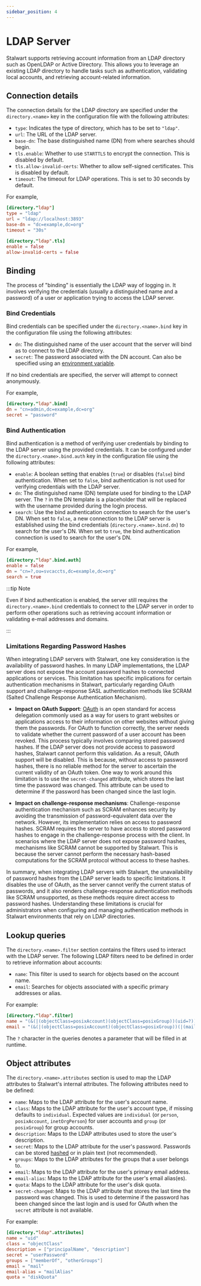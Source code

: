 ```yaml
---
sidebar_position: 4
---
```


# LDAP Server

Stalwart supports retrieving account information from an LDAP directory such as OpenLDAP or Active Directory. This allows you to leverage an existing LDAP directory to handle tasks such as authentication, validating local accounts, and retrieving account-related information.

## Connection details

The connection details for the LDAP directory are specified under the `directory.<name>` key in the configuration file with the following attributes:

- `type`: Indicates the type of directory, which has to be set to `"ldap"`.
- `url`: The URL of the LDAP server.
- `base-dn`: The base distinguished name (DN) from where searches should begin.
- `tls.enable`: Whether to use `STARTTLS` to encrypt the connection. This is disabled by default.
- `tls.allow-invalid-certs`: Whether to allow self-signed certificates. This is disabled by default.
- `timeout`: The timeout for LDAP operations. This is set to 30 seconds by default.

For example,

```toml
[directory."ldap"]
type = "ldap"
url = "ldap://localhost:3893"
base-dn = "dc=example,dc=org"
timeout = "30s"

[directory."ldap".tls]
enable = false
allow-invalid-certs = false
```

## Binding

The process of "binding" is essentially the LDAP way of logging in. It involves verifying the credentials (usually a distinguished name and a password) of a user or application trying to access the LDAP server.

### Bind Credentials

Bind credentials can be specified under the `directory.<name>.bind` key in the configuration file using the following attributes:

- `dn`: The distinguished name of the user account that the server will bind as to connect to the LDAP directory.
- `secret`: The password associated with the DN account. Can also be specified using an [environment variable](/docs/configuration/macros).

If no bind credentials are specified, the server will attempt to connect anonymously.

For example,

```toml
[directory."ldap".bind]
dn = "cn=admin,dc=example,dc=org"
secret = "password"
```

### Bind Authentication

Bind authentication is a method of verifying user credentials by binding to the LDAP server using the provided credentials. It can be configured under the `directory.<name>.bind.auth` key in the configuration file using the following attributes:

- `enable`: A boolean setting that enables (`true`) or disables (`false`) bind authentication. When set to `false`, bind authentication is not used for verifying credentials with the LDAP server.
- `dn`: The distinguished name (DN) template used for binding to the LDAP server. The `?` in the DN template is a placeholder that will be replaced with the username provided during the login process.
- `search`: Use the bind authentication connection to search for the user's DN. When set to `false`, a new connection to the LDAP server is established using the bind credentials (`directory.<name>.bind.dn`) to search for the user's DN. When set to `true`, the bind authentication connection is used to search for the user's DN.

For example,

```toml
[directory."ldap".bind.auth]
enable = false
dn = "cn=?,ou=svcaccts,dc=example,dc=org"
search = true
```

:::tip Note

Even if bind authentication is enabled, the server still requires the `directory.<name>.bind` credentials to connect to the LDAP server in order to perform other operations such as retrieving account information or validating e-mail addresses and domains.

:::

### Limitations Regarding Password Hashes

When integrating LDAP servers with Stalwart, one key consideration is the availability of password hashes. In many LDAP implementations, the LDAP server does not expose the account password hashes to connected applications or services. This limitation has specific implications for certain authentication mechanisms in Stalwart, particularly regarding OAuth support and challenge-response SASL authentication methods like SCRAM (Salted Challenge Response Authentication Mechanism).

- **Impact on OAuth Support**: [OAuth](/docs/auth/oauth/overview) is an open standard for access delegation commonly used as a way for users to grant websites or applications access to their information on other websites without giving them the passwords.  For OAuth to function correctly, the server needs to validate whether the current password of a user account has been revoked. This process typically involves comparing stored password hashes. If the LDAP server does not provide access to password hashes, Stalwart cannot perform this validation. As a result, OAuth support will be disabled. This is because, without access to password hashes, there is no reliable method for the server to ascertain the current validity of an OAuth token. One way to work around this limitation is to use the `secret-changed` attribute, which stores the last time the password was changed. This attribute can be used to determine if the password has been changed since the last login.

- **Impact on challenge-response mechanisms**: Challenge-response authentication mechanism such as SCRAM enhances security by avoiding the transmission of password-equivalent data over the network. However, its implementation relies on access to password hashes. SCRAM requires the server to have access to stored password hashes to engage in the challenge-response process with the client. In scenarios where the LDAP server does not expose password hashes, mechanisms like SCRAM cannot be supported by Stalwart. This is because the server cannot perform the necessary hash-based computations for the SCRAM protocol without access to these hashes.

In summary, when integrating LDAP servers with Stalwart, the unavailability of password hashes from the LDAP server leads to specific limitations. It disables the use of OAuth, as the server cannot verify the current status of passwords, and it also renders challenge-response authentication methods like SCRAM unsupported, as these methods require direct access to password hashes. Understanding these limitations is crucial for administrators when configuring and managing authentication methods in Stalwart environments that rely on LDAP directories.

## Lookup queries

The `directory.<name>.filter` section contains the filters used to interact with the LDAP server. The following LDAP filters need to be defined in order to retrieve information about accounts:

- `name`: This filter is used to search for objects based on the account name.
- `email`: Searches for objects associated with a specific primary addresses or alias.

For example:

```toml
[directory."ldap".filter]
name = "(&(|(objectClass=posixAccount)(objectClass=posixGroup))(uid=?))"
email = "(&(|(objectClass=posixAccount)(objectClass=posixGroup))(|(mail=?)(mailAlias=?)))"
```

The `?` character in the queries denotes a parameter that will be filled in at runtime.

## Object attributes

The `directory.<name>.attributes` section is used to map the LDAP attributes to Stalwart's internal attributes. The following attributes need to be defined:

- `name`: Maps to the LDAP attribute for the user's account name.
- `class`: Maps to the LDAP attribute for the user's account type, if missing defaults to `individual`. Expected values are `individual` (or `person`, `posixAccount`, `inetOrgPerson`) for user accounts and `group` (or `posixGroup`) for group accounts.
- `description`: Maps to the LDAP attributes used to store the user's description.
- `secret`: Maps to the LDAP attribute for the user's password. Passwords can be stored [hashed](/docs/auth/authentication/password) or in plain text (not recommended).
- `groups`: Maps to the LDAP attributes for the groups that a user belongs to.
- `email`: Maps to the LDAP attribute for the user's primary email address.
- `email-alias`: Maps to the LDAP attribute for the user's email alias(es).
- `quota`: Maps to the LDAP attribute for the user's disk quota.
- `secret-changed`: Maps to the LDAP attribute that stores the last time the password was changed. This is used to determine if the password has been changed since the last login and is used for OAuth when the `secret` attribute is not available. 

For example:

```toml
[directory."ldap".attributes]
name = "uid"
class = "objectClass"
description = ["principalName", "description"]
secret = "userPassword"
groups = ["memberOf", "otherGroups"]
email = "mail"
email-alias = "mailAlias"
quota = "diskQuota"
```

